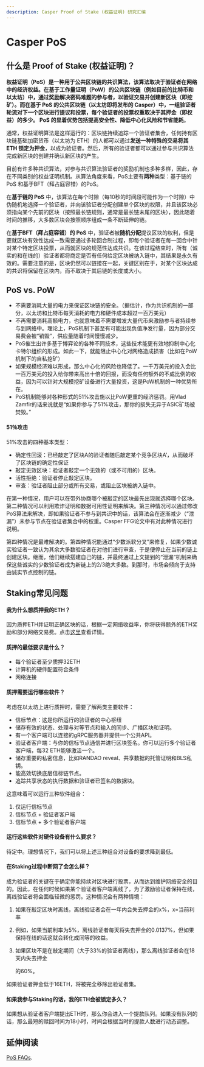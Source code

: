 ```yaml
---
description: Casper Proof of Stake (权益证明) 研究汇编
---
```


# Casper PoS

## 什么是 Proof of Stake \(权益证明\)？

**权益证明（PoS）是一种用于公共区块链的共识算法，该算法取决于验证者在网络中的经济权益。**在基于工作量证明（PoW）的公共区块链（例如目前的比特币和以太坊）中，通过奖励解决密码难题的参与者，以验证交易并创建新区块（即挖矿）。而在基于 PoS 的公共区块链（以太坊即将发布的 Casper）中，一组验证者轮流对下一个区块进行提议和投票，每个验证者的投票权重取决于其押金（即权益）的多少。 PoS 的显着优势包括**提高安全性、降低中心化风险和节省能耗**。

通常，权益证明算法是这样运行的：区块链持续追踪一个验证者集合，任何持有区块链基础加密货币（以太坊为 ETH）的人都可以通过**发送一种特殊的交易将其  ETH 锁定为押金**，以成为验证者。然后，所有的验证者都可以通过参与共识算法完成新区块的创建并确认新区块的产生。

目前有许多种共识算法，对参与共识算法验证者的奖励机制也多种多样，因此，存在不同类别的权益证明机制。从算法角度来看，PoS主要有**两种**类型：基于链的 PoS 和基于BFT（拜占庭容错）的PoS。

在**基于链的 PoS** 中，该算法在每个时隙（每10秒的时间段可能作为一个时隙）中伪随机地选择一个验证者，并向该验证者分配创建单个区块的权限，并且该区块必须指向某个先前的区块（按照最长链规则，通​​常是最长链末尾的区块），因此随着时间的推移，大多数区块会按照顺序组成一条不断延伸的链。

在**基于BFT（拜占庭容错）的 PoS** 中，验证者被**随机分配**提议区块的权利，但是要就区块有效性达成一致需要通过多轮回合制过程，即每个验证者在每一回合中针对某个特定区块投票，从而就区块的规范性达成共识。在该过程结束时，所有（诚实的和在线的）验证者都将商定是否有任何给定区块被纳入链中，其结果是永久有效的。需要注意的是，区块仍然可以链接在一起，关键区别在于，对某个区块达成的共识将保留在区块内，而不取决于其后链的长度或大小。

## PoS vs. PoW 

* 不需要消耗大量的电力来保证区块链的安全。（据估计，作为共识机制的一部分，以太坊和比特币每天消耗的电力和硬件成本超过一百万美元）
* 不再需要消耗高额电力，也就意味着不需要增发大量代币来激励参与者持续参与到网络中。理论上，PoS机制下甚至有可能出现负值净发行量，因为部分交易费会被“销毁”，供应量随着时间慢慢减少。
* PoS催生出许多基于博弈论的各种不同技术，这些技术能更有效地抑制中心化卡特尔组织的形成。如此一下，就能阻止中心化对网络造成损害（比如在PoW机制下的自私挖矿）
* 如果规模经济难以形成，那么中心化的风险也降低了。一千万美元的投入会比一百万美元的投入给你带来高出十倍的回报，而没有任何额外的不成比例的收益，因为可以针对大规模挖矿设备进行大量投资，这是PoW机制的一种优势所在。
* PoS机制能够对各种形式的51%攻击施以比PoW更重的经济惩罚。用Vlad Zamfir的话来说就是“如果你参与了51%攻击，那你的损失无异于ASIC矿场被焚毁。”

#### 51％攻击

51%攻击的四种基本类型：

* 确定性回滚：已经敲定了区块A的验证者随后敲定某个竞争区块A’，从而破坏了区块链的确定性保证
* 敲定无效区块：验证者敲定一个无效的（或不可用的）区块。
* 活性拒绝：验证者停止敲定区块。
* 审查：验证者阻止部分或所有交易，或阻止区块被纳入链中。

在第一种情况，用户可以在带外协商哪个被敲定的区块最先出现就选择哪个区块。第二种情况可以利用欺诈证明和数据可用性证明来解决。第三种情况可以通过修改PoS算法来解决，即如果验证者不参与到共识中的话，该算法会在逐渐减少（“泄漏”）未参与节点在验证者集合中的权重。Casper FFG论文中有对此种情况进行说明。

第四种情况是最难解决的。第四种情况能通过“少数派软分叉”来修复，如果少数诚实验证者一致认为其余大多数验证者在对他们进行审查，于是便停止在当前的链上创建区块。继而，他们继续搭建自己的链，并最终通过上文提到的“泄漏”机制来确保这些诚实的少数验证者成为新链上的2/3绝大多数。到那时，市场会倾向于支持由诚实节点控制的链。

## Staking常见问题

#### 我为什么想质押我的ETH？ <a id="why-would-i-want-to-stake-my-eth"></a>

因为质押ETH并证明正确区块的话，根据一定网络收益率，你将获得额外的ETH奖励和部分网络交易费。点击[这里](https://docs.ethhub.io/ethereum-roadmap/ethereum-2.0/eth-2.0-economics)查看详情。

#### 质押的最低要求是什么？ <a id="what-are-the-minimum-requirements-to-stake"></a>

* 每个验证者至少质押32ETH
* 计算机的硬件配置符合条件
* 网络连接

#### 质押需要运行哪些软件？ <a id="what-software-do-i-need-to-run-to-stake"></a>

考虑在以太坊上进行质押时，需要了解两类主要软件：

* 信标节点：这是你所运行的验证者的中心枢纽
* 储存有效的状态、处理与对等节点和输入的同步、广播区块和证明。
* 有一个客户端可以连接的gRPC服务器并提供一个公共API。
* 验证者客户端：与你的信标节点通信并进行区块签名。你可以运行多个验证者客户端，每32 ETH能够激活一个。
* 储存重要的私密信息，比如RANDAO reveal、共享数据的托管证明和BLS私钥。
* 能高效切换底层信标链节点。
* 追踪共享状态的执行数据和验证者已签名的数据块。

这意味着可以运行三种软件组合：

1. 仅运行信标节点
2. 信标节点 + 验证者客户端
3. 信标节点 + 多个验证者客户端

#### 运行这些软件对硬件设备有什么要求？ <a id="what-are-the-hardware-requirements-to-run-this-software"></a>

待定中。理想情况下，我们可以将上述三种组合对设备的要求降到最低。

#### 在Staking过程中断网了会怎么样？ <a id="what-happens-if-i-lose-my-internet-connection-while-staking"></a>

成为验证者的关键在于确定你能持续对区块进行投票，从而达到维护网络安全的目的。因此，在任何时候如果某个验证者客户端离线了，为了激励验证者保持在线，离线验证者将会面临轻微的惩罚。这种情况会有两种情境：

1. 如果在敲定区块时离线，离线验证者会在一年内会失去押金的x%，x=当前利率
2.  例如，如果当前利率为5%，离线验证者每天将失去押金的0.0137%，但如果保持在线的话这就会转化成同等的收益。
3. 如果区块不是在敲定期间（大于33%的验证者离线），那么离线验证者会在18天内失去押金

   的60%。

如果验证者押金低于16ETH，将被完全移除出验证者集。

#### 如果我参与Staking的话，我的ETH会被锁定多久？ <a id="how-long-is-my-ether-locked-up-if-i-stake"></a>

如果想从验证者客户端提出ETH时，那么你会进入一个提款队列。如果没有队列的话，那么最短的赎回时间为18小时，时间会根据当时的提款人数进行动态调整。

## 延伸阅读

[PoS F](https://github.com/ethereum/wiki/wiki/Proof-of-Stake-FAQ)[AQs](https://github.com/ethereum/wiki/wiki/Proof-of-Stake-FAQ).

